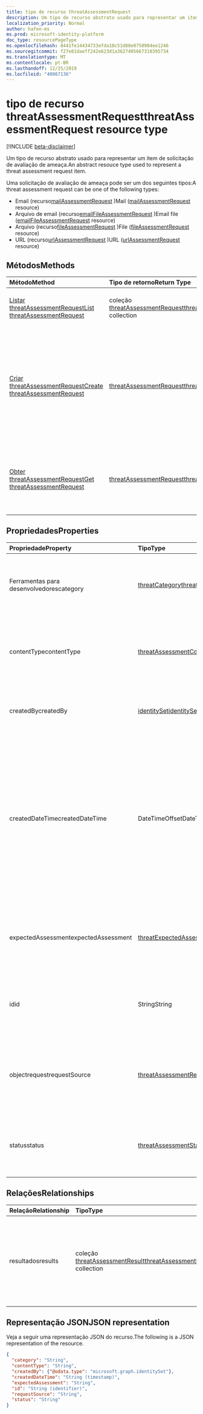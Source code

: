 ```yaml
---
title: tipo de recurso threatAssessmentRequest
description: Um tipo de recurso abstrato usado para representar um item de solicitação de avaliação de ameaça.
localization_priority: Normal
author: hafen-ms
ms.prod: microsoft-identity-platform
doc_type: resourcePageType
ms.openlocfilehash: 8441fe14434733efda10c51d88e0750904ee1246
ms.sourcegitcommit: f27e81daeff242e623d1a3627405667310395734
ms.translationtype: MT
ms.contentlocale: pt-BR
ms.lasthandoff: 12/25/2019
ms.locfileid: "40867136"
---
```

# <a name="threatassessmentrequest-resource-type"></a><span data-ttu-id="26d4e-103">tipo de recurso threatAssessmentRequest</span><span class="sxs-lookup"><span data-stu-id="26d4e-103">threatAssessmentRequest resource type</span></span>

[!INCLUDE [beta-disclaimer](../../includes/beta-disclaimer.md)]

<span data-ttu-id="26d4e-104">Um tipo de recurso abstrato usado para representar um item de solicitação de avaliação de ameaça.</span><span class="sxs-lookup"><span data-stu-id="26d4e-104">An abstract resouce type used to represent a threat assessment request item.</span></span>

<span data-ttu-id="26d4e-105">Uma solicitação de avaliação de ameaça pode ser um dos seguintes tipos:</span><span class="sxs-lookup"><span data-stu-id="26d4e-105">A threat assessment request can be one of the following types:</span></span>

* <span data-ttu-id="26d4e-106">Email (recurso[mailAssessmentRequest](mailAssessmentRequest.md) )</span><span class="sxs-lookup"><span data-stu-id="26d4e-106">Mail ([mailAssessmentRequest](mailAssessmentRequest.md) resource)</span></span>
* <span data-ttu-id="26d4e-107">Arquivo de email (recurso[emailFileAssessmentRequest](emailFileAssessmentRequest.md) )</span><span class="sxs-lookup"><span data-stu-id="26d4e-107">Email file ([emailFileAssessmentRequest](emailFileAssessmentRequest.md) resource)</span></span>
* <span data-ttu-id="26d4e-108">Arquivo (recurso[fileAssessmentRequest](fileAssessmentRequest.md) )</span><span class="sxs-lookup"><span data-stu-id="26d4e-108">File ([fileAssessmentRequest](fileAssessmentRequest.md) resource)</span></span>
* <span data-ttu-id="26d4e-109">URL (recurso[urlAssessmentRequest](urlAssessmentRequest.md) )</span><span class="sxs-lookup"><span data-stu-id="26d4e-109">URL ([urlAssessmentRequest](urlAssessmentRequest.md) resource)</span></span>

## <a name="methods"></a><span data-ttu-id="26d4e-110">Métodos</span><span class="sxs-lookup"><span data-stu-id="26d4e-110">Methods</span></span>

| <span data-ttu-id="26d4e-111">Método</span><span class="sxs-lookup"><span data-stu-id="26d4e-111">Method</span></span>       | <span data-ttu-id="26d4e-112">Tipo de retorno</span><span class="sxs-lookup"><span data-stu-id="26d4e-112">Return Type</span></span> | <span data-ttu-id="26d4e-113">Descrição</span><span class="sxs-lookup"><span data-stu-id="26d4e-113">Description</span></span> |
|:-------------|:------------|:------------|
| [<span data-ttu-id="26d4e-114">Listar threatAssessmentRequest</span><span class="sxs-lookup"><span data-stu-id="26d4e-114">List threatAssessmentRequest</span></span>](../api/informationprotection-list-threatassessmentrequests.md) | <span data-ttu-id="26d4e-115">coleção [threatAssessmentRequest](threatassessmentrequest.md)</span><span class="sxs-lookup"><span data-stu-id="26d4e-115">[threatAssessmentRequest](threatassessmentrequest.md) collection</span></span> | <span data-ttu-id="26d4e-116">Listar todas as solicitações de avaliação de ameaça sob locatário.</span><span class="sxs-lookup"><span data-stu-id="26d4e-116">List all threat assessment requests under tenant.</span></span> |
| [<span data-ttu-id="26d4e-117">Criar threatAssessmentRequest</span><span class="sxs-lookup"><span data-stu-id="26d4e-117">Create threatAssessmentRequest</span></span>](../api/informationprotection-post-threatassessmentrequests.md) | [<span data-ttu-id="26d4e-118">threatAssessmentRequest</span><span class="sxs-lookup"><span data-stu-id="26d4e-118">threatAssessmentRequest</span></span>](threatassessmentrequest.md) | <span data-ttu-id="26d4e-119">Crie uma nova solicitação de avaliação de ameaça postando um tipo de recurso derivado: [mailAssessmentRequest](../resources/mailAssessmentRequest.md), [emailFileAssessmentRequest](../resources/emailFileAssessmentRequest.md), [fileAssessmentRequest](../resources/fileAssessmentRequest.md), [urlAssessmentRequest](../resources/urlAssessmentRequest.md).</span><span class="sxs-lookup"><span data-stu-id="26d4e-119">Create a new threat assessment request by posting a derived resource type: [mailAssessmentRequest](../resources/mailAssessmentRequest.md), [emailFileAssessmentRequest](../resources/emailFileAssessmentRequest.md), [fileAssessmentRequest](../resources/fileAssessmentRequest.md), [urlAssessmentRequest](../resources/urlAssessmentRequest.md).</span></span> |
| [<span data-ttu-id="26d4e-120">Obter threatAssessmentRequest</span><span class="sxs-lookup"><span data-stu-id="26d4e-120">Get threatAssessmentRequest</span></span>](../api/threatassessmentrequest-get.md) | [<span data-ttu-id="26d4e-121">threatAssessmentRequest</span><span class="sxs-lookup"><span data-stu-id="26d4e-121">threatAssessmentRequest</span></span>](threatassessmentrequest.md) | <span data-ttu-id="26d4e-122">Recupere as propriedades e os relacionamentos de um recurso **threatAssessmentRequest** especificado.</span><span class="sxs-lookup"><span data-stu-id="26d4e-122">Retrieve the properties and relationships of a specified **threatAssessmentRequest** resource.</span></span> |

## <a name="properties"></a><span data-ttu-id="26d4e-123">Propriedades</span><span class="sxs-lookup"><span data-stu-id="26d4e-123">Properties</span></span>

| <span data-ttu-id="26d4e-124">Propriedade</span><span class="sxs-lookup"><span data-stu-id="26d4e-124">Property</span></span>     | <span data-ttu-id="26d4e-125">Tipo</span><span class="sxs-lookup"><span data-stu-id="26d4e-125">Type</span></span>        | <span data-ttu-id="26d4e-126">Descrição</span><span class="sxs-lookup"><span data-stu-id="26d4e-126">Description</span></span> |
| :-------------|:------------|:------------|
|<span data-ttu-id="26d4e-127">Ferramentas para desenvolvedores</span><span class="sxs-lookup"><span data-stu-id="26d4e-127">category</span></span>|[<span data-ttu-id="26d4e-128">threatCategory</span><span class="sxs-lookup"><span data-stu-id="26d4e-128">threatCategory</span></span>](enums.md#threatcategory-values)|<span data-ttu-id="26d4e-129">A categoria da ameaça.</span><span class="sxs-lookup"><span data-stu-id="26d4e-129">The threat category.</span></span> <span data-ttu-id="26d4e-130">Os valores possíveis são: `spam`, `phishing`, `malware`.</span><span class="sxs-lookup"><span data-stu-id="26d4e-130">Possible values are: `spam`, `phishing`, `malware`.</span></span>|
|<span data-ttu-id="26d4e-131">contentType</span><span class="sxs-lookup"><span data-stu-id="26d4e-131">contentType</span></span>|[<span data-ttu-id="26d4e-132">threatAssessmentContentType</span><span class="sxs-lookup"><span data-stu-id="26d4e-132">threatAssessmentContentType</span></span>](enums.md#threatassessmentcontenttype-values)|<span data-ttu-id="26d4e-133">O tipo de conteúdo de avaliação de ameaça.</span><span class="sxs-lookup"><span data-stu-id="26d4e-133">The content type of threat assessment.</span></span> <span data-ttu-id="26d4e-134">Os valores possíveis são: `mail`, `url`, `file`.</span><span class="sxs-lookup"><span data-stu-id="26d4e-134">Possible values are: `mail`, `url`, `file`.</span></span>|
|<span data-ttu-id="26d4e-135">createdBy</span><span class="sxs-lookup"><span data-stu-id="26d4e-135">createdBy</span></span>|[<span data-ttu-id="26d4e-136">identitySet</span><span class="sxs-lookup"><span data-stu-id="26d4e-136">identitySet</span></span>](identityset.md)|<span data-ttu-id="26d4e-137">O criador da solicitação de avaliação de ameaças.</span><span class="sxs-lookup"><span data-stu-id="26d4e-137">The threat assessment request creator.</span></span>|
|<span data-ttu-id="26d4e-138">createdDateTime</span><span class="sxs-lookup"><span data-stu-id="26d4e-138">createdDateTime</span></span>|<span data-ttu-id="26d4e-139">DateTimeOffset</span><span class="sxs-lookup"><span data-stu-id="26d4e-139">DateTimeOffset</span></span>|<span data-ttu-id="26d4e-140">O tipo Timestamp representa informações de data e hora usando o formato ISO 8601 e está sempre no horário UTC.</span><span class="sxs-lookup"><span data-stu-id="26d4e-140">The Timestamp type represents date and time information using ISO 8601 format and is always in UTC time.</span></span> <span data-ttu-id="26d4e-141">Por exemplo, meia-noite em UTC no dia 1º de janeiro de 2014 teria esta aparência: `'2014-01-01T00:00:00Z'`.</span><span class="sxs-lookup"><span data-stu-id="26d4e-141">For example, midnight UTC on Jan 1, 2014 would look like this: `'2014-01-01T00:00:00Z'`.</span></span>|
|<span data-ttu-id="26d4e-142">expectedAssessment</span><span class="sxs-lookup"><span data-stu-id="26d4e-142">expectedAssessment</span></span>|[<span data-ttu-id="26d4e-143">threatExpectedAssessment</span><span class="sxs-lookup"><span data-stu-id="26d4e-143">threatExpectedAssessment</span></span>](enums.md#threatexpectedassessment-values)|<span data-ttu-id="26d4e-144">A avaliação esperada do emissor.</span><span class="sxs-lookup"><span data-stu-id="26d4e-144">The expected assessment from submitter.</span></span> <span data-ttu-id="26d4e-145">Os valores possíveis são: `block` e `unblock`.</span><span class="sxs-lookup"><span data-stu-id="26d4e-145">Possible values are: `block`, `unblock`.</span></span>|
|<span data-ttu-id="26d4e-146">id</span><span class="sxs-lookup"><span data-stu-id="26d4e-146">id</span></span>|<span data-ttu-id="26d4e-147">String</span><span class="sxs-lookup"><span data-stu-id="26d4e-147">String</span></span>|<span data-ttu-id="26d4e-148">A ID da solicitação de avaliação da ameaça é um identificador global exclusivo (GUID).</span><span class="sxs-lookup"><span data-stu-id="26d4e-148">The threat assessment request ID is a globally unique identifier (GUID).</span></span>|
|<span data-ttu-id="26d4e-149">objectrequest</span><span class="sxs-lookup"><span data-stu-id="26d4e-149">requestSource</span></span>|[<span data-ttu-id="26d4e-150">threatAssessmentRequestSource</span><span class="sxs-lookup"><span data-stu-id="26d4e-150">threatAssessmentRequestSource</span></span>](enums.md#threatassessmentrequestsource-values)|<span data-ttu-id="26d4e-151">A origem da solicitação de avaliação da ameaça.</span><span class="sxs-lookup"><span data-stu-id="26d4e-151">The source of the threat assessment request.</span></span> <span data-ttu-id="26d4e-152">Os valores possíveis são: `user` e `administrator`.</span><span class="sxs-lookup"><span data-stu-id="26d4e-152">Possible values are: `user`, `administrator`.</span></span>|
|<span data-ttu-id="26d4e-153">status</span><span class="sxs-lookup"><span data-stu-id="26d4e-153">status</span></span>|[<span data-ttu-id="26d4e-154">threatAssessmentStatus</span><span class="sxs-lookup"><span data-stu-id="26d4e-154">threatAssessmentStatus</span></span>](enums.md#threatassessmentstatus-values)|<span data-ttu-id="26d4e-155">O status do processo de avaliação.</span><span class="sxs-lookup"><span data-stu-id="26d4e-155">The assessment process status.</span></span> <span data-ttu-id="26d4e-156">Os valores possíveis são: `pending`, `completed`.</span><span class="sxs-lookup"><span data-stu-id="26d4e-156">Possible values are: `pending`, `completed`.</span></span>|

## <a name="relationships"></a><span data-ttu-id="26d4e-157">Relações</span><span class="sxs-lookup"><span data-stu-id="26d4e-157">Relationships</span></span>

| <span data-ttu-id="26d4e-158">Relação</span><span class="sxs-lookup"><span data-stu-id="26d4e-158">Relationship</span></span> | <span data-ttu-id="26d4e-159">Tipo</span><span class="sxs-lookup"><span data-stu-id="26d4e-159">Type</span></span>        | <span data-ttu-id="26d4e-160">Descrição</span><span class="sxs-lookup"><span data-stu-id="26d4e-160">Description</span></span> |
|:-------------|:------------|:------------|
|<span data-ttu-id="26d4e-161">resultados</span><span class="sxs-lookup"><span data-stu-id="26d4e-161">results</span></span>|<span data-ttu-id="26d4e-162">coleção [threatAssessmentResult](threatassessmentresult.md)</span><span class="sxs-lookup"><span data-stu-id="26d4e-162">[threatAssessmentResult](threatassessmentresult.md) collection</span></span>|<span data-ttu-id="26d4e-163">Uma coleção de resultados de avaliação de ameaças.</span><span class="sxs-lookup"><span data-stu-id="26d4e-163">A collection of threat assessment results.</span></span> <span data-ttu-id="26d4e-164">Somente leitura.</span><span class="sxs-lookup"><span data-stu-id="26d4e-164">Read-only.</span></span> <span data-ttu-id="26d4e-165">Por padrão, um `GET /threatAssessmentRequests/{id}` não retorna essa propriedade, a menos que `$expand` você a aplique.</span><span class="sxs-lookup"><span data-stu-id="26d4e-165">By default, a `GET /threatAssessmentRequests/{id}` does not return this property unless you apply `$expand` on it.</span></span>|

## <a name="json-representation"></a><span data-ttu-id="26d4e-166">Representação JSON</span><span class="sxs-lookup"><span data-stu-id="26d4e-166">JSON representation</span></span>

<span data-ttu-id="26d4e-167">Veja a seguir uma representação JSON do recurso.</span><span class="sxs-lookup"><span data-stu-id="26d4e-167">The following is a JSON representation of the resource.</span></span>

<!-- {
  "blockType": "resource",
  "optionalProperties": [

  ],
  "@odata.type": "microsoft.graph.threatAssessmentRequest",
  "baseType": "",
  "keyProperty": "id"
}-->

```json
{
  "category": "String",
  "contentType": "String",
  "createdBy": {"@odata.type": "microsoft.graph.identitySet"},
  "createdDateTime": "String (timestamp)",
  "expectedAssessment": "String",
  "id": "String (identifier)",
  "requestSource": "String",
  "status": "String"
}
```

<!-- uuid: 16cd6b66-4b1a-43a1-adaf-3a886856ed98
2019-02-04 14:57:30 UTC -->
<!-- {
  "type": "#page.annotation",
  "description": "threatAssessmentRequest resource",
  "keywords": "",
  "section": "documentation",
  "tocPath": ""
}-->
